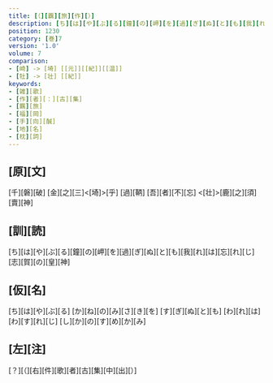 ```yaml
---
title: [（][覊][旅][作][）]
description: [ち][は][や][ぶ][る][鐘][の][岬][を][過][ぎ][ぬ][と][も][我][れ][は][忘][れ][じ][志][賀][の][皇][神]
position: 1230
category: [巻]7
version: '1.0'
volume: 7
comparison:
- [崎] -> [埼] [[元]][[紀]][[温]]
- [牡] -> [壮] [[紀]]
keywords:
- [雑][歌]
- [作][者][：][古][集]
- [羈][旅]
- [福][岡]
- [手][向][醎]
- [地][名]
- [枕][詞]
---
```


## [原][文]

[千][磐][破] [金][之][三]<[埼]>[乎] [過][鞆] [吾][者][不][忘] <[壮]>[鹿][之][須][賣][神]

## [訓][読]

[ち][は][や][ぶ][る][鐘][の][岬][を][過][ぎ][ぬ][と][も][我][れ][は][忘][れ][じ][志][賀][の][皇][神]

## [仮][名]

[ち][は][や][ぶ][る] [か][ね][の][み][さ][き][を] [す][ぎ][ぬ][と][も] [わ][れ][は][わ][す][れ][じ] [し][か][の][す][め][か][み]

## [左][注]

[？][（][右][件][歌][者][古][集][中][出][）]

